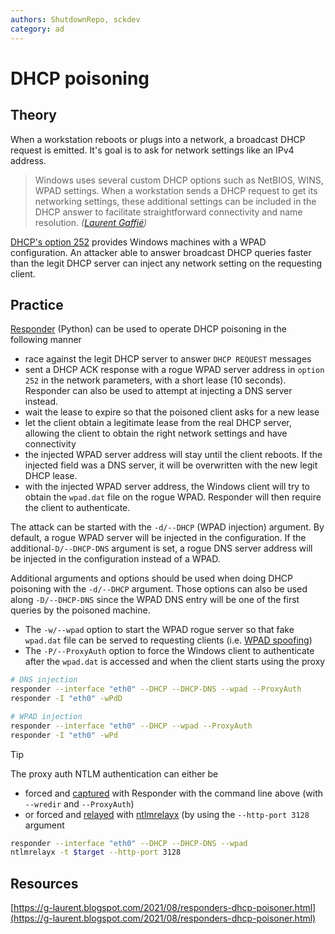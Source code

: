 ```yaml
---
authors: ShutdownRepo, sckdev
category: ad
---
```


# DHCP poisoning

## Theory

When a workstation reboots or plugs into a network, a broadcast DHCP request is emitted. It's goal is to ask for network settings like an IPv4 address.

> Windows uses several custom DHCP options such as NetBIOS, WINS, WPAD settings. When a workstation sends a DHCP request to get its networking settings, these additional settings can be included in the DHCP answer to facilitate straightforward connectivity and name resolution. _(_[_Laurent Gaffié_](https://g-laurent.blogspot.com/2021/08/responders-dhcp-poisoner.html)_)_

[DHCP's option 252](https://docs.microsoft.com/en-us/previous-versions/tn-archive/bb794881(v=technet.10)) provides Windows machines with a WPAD configuration. An attacker able to answer broadcast DHCP queries faster than the legit DHCP server can inject any network setting on the requesting client.

## Practice

[Responder](https://github.com/SpiderLabs/Responder) (Python) can be used to operate DHCP poisoning in the following manner

* race against the legit DHCP server to answer `DHCP REQUEST` messages
* sent a DHCP ACK response with a rogue WPAD server address in `option 252` in the network parameters, with a short lease (10 seconds). Responder can also be used to attempt at injecting a DNS server instead.
* wait the lease to expire so that the poisoned client asks for a new lease
* let the client obtain a legitimate lease from the real DHCP server, allowing the client to obtain the right network settings and have connectivity
* the injected WPAD server address will stay until the client reboots. If the injected field was a DNS server, it will be overwritten with the new legit DHCP lease.
* with the injected WPAD server address, the Windows client will try to obtain the `wpad.dat` file on the rogue WPAD. Responder will then require the client to authenticate.

The attack can be started with the `-d/--DHCP` (WPAD injection) argument. By default, a rogue WPAD server will be injected in the configuration. If the additional`-D/--DHCP-DNS` argument is set, a rogue DNS server address will be injected in the configuration instead of a WPAD.

Additional arguments and options should be used when doing DHCP poisoning with the `-d/--DHCP` argument. Those options can also be used along `-D/--DHCP-DNS` since the WPAD DNS entry will be one of the first queries by the poisoned machine.

* The `-w/--wpad` option to start the WPAD rogue server so that fake `wpad.dat` file can be served to requesting clients (i.e. [WPAD spoofing](wpad-spoofing.md))
* The `-P/--ProxyAuth` option to force the Windows client to authenticate after the `wpad.dat` is accessed and when the client starts using the proxy

```bash
# DNS injection
responder --interface "eth0" --DHCP --DHCP-DNS --wpad --ProxyAuth
responder -I "eth0" -wPdD

# WPAD injection
responder --interface "eth0" --DHCP --wpad --ProxyAuth
responder -I "eth0" -wPd
```

> [!TIP]
> The proxy auth NTLM authentication can either be
> 
> * forced and [captured](../ntlm/capture.md) with Responder with the command line above (with `--wredir` and `--ProxyAuth`)
> * or forced and [relayed](../ntlm/relay.md) with [ntlmrelayx](https://github.com/SecureAuthCorp/impacket/blob/master/examples/ntlmrelayx.py) (by using the `--http-port 3128` argument
> 
> ```bash
> responder --interface "eth0" --DHCP --DHCP-DNS --wpad
> ntlmrelayx -t $target --http-port 3128
> ```

## Resources

[https://g-laurent.blogspot.com/2021/08/responders-dhcp-poisoner.html](https://g-laurent.blogspot.com/2021/08/responders-dhcp-poisoner.html)